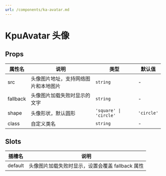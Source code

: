 ```yaml
---
url: /components/ka-avatar.md
---
```

# KpuAvatar 头像

## Props

| 属性名   | 说明                                 | 类型                   | 默认值     |
| -------- | ------------------------------------ | ---------------------- | ---------- |
| src      | 头像图片地址，支持网络图片和本地图片 | `string`               | -          |
| fallback | 头像图片加载失败时显示的文字         | `string`               | -          |
| shape    | 头像形状，默认圆形                   | `'square' \| 'circle'` | `'circle'` |
| class    | 自定义类名                           | `string`               | -          |

## Slots

| 插槽名  | 说明                                             |
| ------- | ------------------------------------------------ |
| default | 头像图片加载失败时显示，设置会覆盖 fallback 属性 |
